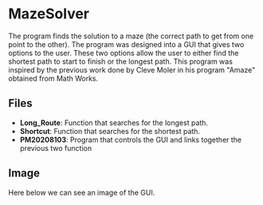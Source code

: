 # MazeSolver
The program finds the solution to a maze (the correct path to get from one point to the other). The program was designed into a GUI that gives two options to the user. These two options allow the user to either find the shortest path to start to finish or the longest path. This program was inspired by the previous work done by Cleve Moler in his program "Amaze" obtained from Math Works.

## Files
* **Long_Route**: Function that searches for the longest path.
* **Shortcut**: Function that searches for the shortest path.
*  **PM20208103**: Program that controls the GUI and links together the previous two function

## Image
Here below we can see an image of the GUI.
